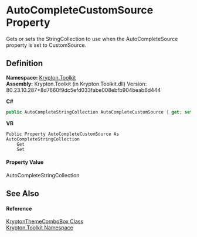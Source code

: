 # AutoCompleteCustomSource Property


Gets or sets the StringCollection to use when the AutoCompleteSource property is set to CustomSource.



## Definition
**Namespace:** <a href="79d2eac2-21f4-54ff-7552-b20c33c30600.md">Krypton.Toolkit</a>  
**Assembly:** Krypton.Toolkit (in Krypton.Toolkit.dll) Version: 80.23.10.287+8d7660f9dc5efd033fabe008ebfb904beab6d444

**C#**
``` C#
public AutoCompleteStringCollection AutoCompleteCustomSource { get; set; }
```
**VB**
``` VB
Public Property AutoCompleteCustomSource As AutoCompleteStringCollection
	Get
	Set
```



#### Property Value
AutoCompleteStringCollection

## See Also


#### Reference
<a href="bb655db1-16f4-24e5-4302-dbb618b0acdc.md">KryptonThemeComboBox Class</a>  
<a href="79d2eac2-21f4-54ff-7552-b20c33c30600.md">Krypton.Toolkit Namespace</a>  
